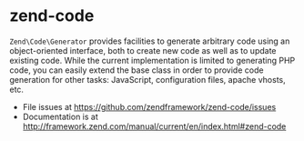 # zend-code

`Zend\Code\Generator` provides facilities to generate arbitrary code using an
object-oriented interface, both to create new code as well as to update existing
code. While the current implementation is limited to generating PHP code, you
can easily extend the base class in order to provide code generation for other
tasks: JavaScript, configuration files, apache vhosts, etc.


- File issues at https://github.com/zendframework/zend-code/issues
- Documentation is at http://framework.zend.com/manual/current/en/index.html#zend-code
